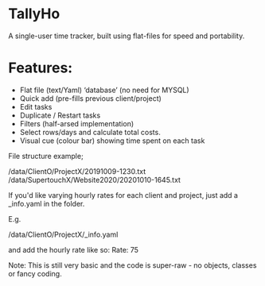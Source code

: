 # TallyHo
A single-user time tracker, built using flat-files for speed and portability.


# Features:
- Flat file (text/Yaml) ‘database’ (no need for MYSQL)
- Quick add (pre-fills previous client/project)
- Edit tasks
- Duplicate / Restart tasks
- Filters (half-arsed implementation)
- Select rows/days and calculate total costs.
- Visual cue (colour bar) showing time spent on each task


File structure example;

/data/ClientO/ProjectX/20191009-1230.txt
/data/SupertouchX/Website2020/20201010-1645.txt


If you'd like varying hourly rates for each client and project, just add a \_info.yaml in the folder. 

E.g.

/data/ClientO/ProjectX/\_info.yaml 

and add the hourly rate like so:
Rate: 75



Note: This is still very basic and the code is super-raw - no objects, classes or fancy coding.
